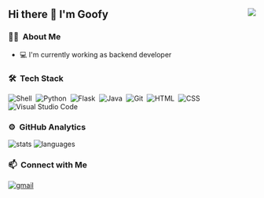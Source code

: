 ## Hi there 👋 I'm Goofy <img align="right" src="https://komarev.com/ghpvc/?username=Goofy9506&color=269077">
### 👨🏻‍ &nbsp;About Me
- 💻 I'm currently working as backend developer

### 🛠 &nbsp;Tech Stack
![Shell](https://img.shields.io/badge/-Bash_Script-141a20?style=flat-square&logo=powershell)&nbsp;
![Python](https://img.shields.io/badge/-Python-141a20?style=flat-square&logo=python)&nbsp;
![Flask](https://img.shields.io/badge/-Lua-141a20?style=flat-square&logo=lua)&nbsp;
![Java](https://img.shields.io/badge/-Java-141a20?style=flat-square&logo=OpenJDK&logoColor=FFA518)&nbsp;
![Git](https://img.shields.io/badge/-Git-141a20?style=flat-square&logo=git)&nbsp;
![HTML](https://img.shields.io/badge/-HTML-141a20?style=flat-square&logo=HTML5)&nbsp;
![CSS](https://img.shields.io/badge/-CSS-141a20?style=flat-square&logo=CSS3&logoColor=1572B6)&nbsp;
![Visual Studio Code](https://img.shields.io/badge/-VSCode-141a20?style=flat-square&logo=visual-studio-code&logoColor=007ACC)&nbsp;

### ⚙️ &nbsp;GitHub Analytics
![stats](https://github-readme-stats.vercel.app/api?username=goofy9506&theme=gotham&show_icons=true&border_color=2e3440)
![languages](https://github-readme-stats.vercel.app/api/top-langs/?username=Goofy9506&layout=compact&exclude_repo=Goofy9506.github.io&theme=gotham&border_color=2e3440&card_width=250)

### 📫 &nbsp;Connect with Me
[![gmail](https://img.shields.io/badge/-instancedcontact@gmail.com-D14836?style=flat-square&logo=Gmail&logoColor=white)](mailto:instancedcontact@gmail.com)
